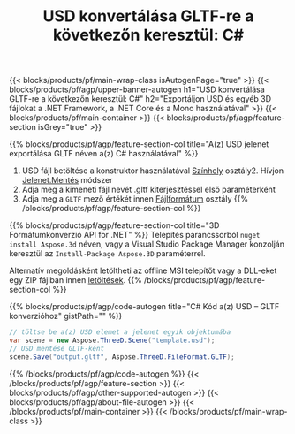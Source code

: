 ﻿---
title: "USD konvertálása GLTF-re a következőn keresztül: C# "
description: USD és egyéb 3D fájlok konvertálása a .NET API használatával
url: /hu/net/conversion/usd-to-gltf/
family: 3d
platformtag: net
feature: conversion
informat: USD
outformat: GLTF
otherformats: DRC GLTF FBX 3DS DAE RVM PDF JT 
---
{{< blocks/products/pf/main-wrap-class isAutogenPage="true" >}}
{{< blocks/products/pf/agp/upper-banner-autogen h1="USD konvertálása GLTF-re a következőn keresztül: C#" h2="Exportáljon USD és egyéb 3D fájlokat a .NET Framework, a .NET Core és a Mono használatával" >}}
{{< blocks/products/pf/main-container >}}
{{< blocks/products/pf/agp/feature-section isGrey="true" >}}

{{% blocks/products/pf/agp/feature-section-col title="A(z) USD jelenet exportálása GLTF néven a(z) C# használatával" %}}
1. USD fájl betöltése a konstruktor használatával [Színhely](https://apireference.aspose.com/3d/net/aspose.threed/scene) osztály2. Hívjon [Jelenet.Mentés](https://apireference.aspose.com/3d/net/aspose.threed/scene/methods/save/index) módszer
3. Adja meg a kimeneti fájl nevét .gltf kiterjesztéssel első paraméterként
4. Adja meg a `GLTF` mező értékét innen [Fájlformátum](https://apireference.aspose.com/3d/net/aspose.threed/fileformat/fields/index) osztály
{{% /blocks/products/pf/agp/feature-section-col %}}

{{% blocks/products/pf/agp/feature-section-col title="3D Formátumkonverzió API for .NET" %}}
Telepítés parancssorból ```nuget install Aspose.3d``` néven, vagy a Visual Studio Package Manager konzolján keresztül az ```Install-Package Aspose.3D``` paraméterrel.

Alternatív megoldásként letöltheti az offline MSI telepítőt vagy a DLL-eket egy ZIP fájlban innen [letöltések](https://downloads.aspose.com/3d/net).
{{% /blocks/products/pf/agp/feature-section-col %}}

{{% blocks/products/pf/agp/code-autogen title="C# Kód a(z) USD – GLTF konverzióhoz" gistPath="" %}}
```cs
// töltse be a(z) USD elemet a jelenet egyik objektumába 
var scene = new Aspose.ThreeD.Scene("template.usd");
// USD mentése GLTF-ként 
scene.Save("output.gltf", Aspose.ThreeD.FileFormat.GLTF);

```
{{% /blocks/products/pf/agp/code-autogen %}}
{{< /blocks/products/pf/agp/feature-section >}}
{{< blocks/products/pf/agp/other-supported-autogen >}}
{{< blocks/products/pf/agp/about-file-autogen >}}
{{< /blocks/products/pf/main-container >}}
{{< /blocks/products/pf/main-wrap-class >}}